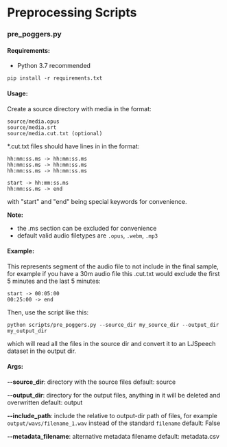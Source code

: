# Preprocessing Scripts

### pre_poggers.py

#### Requirements:

- Python 3.7 recommended

`pip install -r requirements.txt`

#### Usage:

Create a source directory with media in the format:

```
source/media.opus
source/media.srt
source/media.cut.txt (optional)
```

\*.cut.txt files should have lines in in the format:

```
hh:mm:ss.ms -> hh:mm:ss.ms
hh:mm:ss.ms -> hh:mm:ss.ms
hh:mm:ss.ms -> hh:mm:ss.ms

start -> hh:mm:ss.ms
hh:mm:ss.ms -> end
```

with "start" and "end" being special keywords for convenience.

**Note:**

- the .ms section can be excluded for convenience
- default valid audio filetypes are `.opus`, `.webm`, `.mp3`

#### Example:

This represents segment of the audio file to not include in the final sample,
for example if you have a 30m audio file this .cut.txt would exclude the first 5 minutes and the last 5 minutes:

```
start -> 00:05:00
00:25:00 -> end
```

Then, use the script like this:

`python scripts/pre_poggers.py --source_dir my_source_dir --output_dir my_output_dir`

which will read all the files in the source dir and convert it to an LJSpeech dataset in the output dir.

#### Args:

**--source_dir**: directory with the source files
default: source

**--output_dir**: directory for the output files, anything in it will be deleted and overwritten
default: output

**--include_path**: include the relative to output-dir path of files, for example `output/wavs/filename_1.wav` instead of the standard `filename`
default: False

**--metadata_filename**: alternative metadata filename
default: metadata.csv
